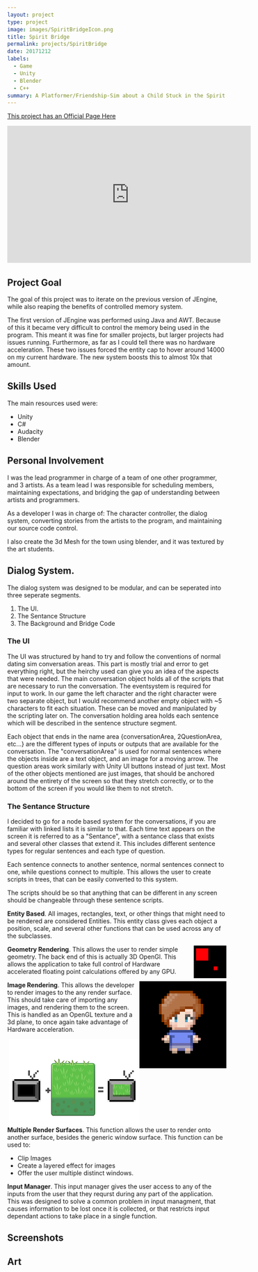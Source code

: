 ```yaml
---
layout: project
type: project
image: images/SpiritBridgeIcon.png
title: Spirit Bridge
permalink: projects/SpiritBridge
date: 20171212
labels:
  - Game
  - Unity
  - Blender
  - C++
summary: A Platformer/Friendship-Sim about a Child Stuck in the Spirit World
---
```


[This project has an Official Page Here](http://hibernationstudios.x10host.com/)

<center> <iframe width="560" height="315" src="https://www.youtube.com/embed/-0131KbrKWc?rel=0" frameborder="0" allow="autoplay; encrypted-media" allowfullscreen></iframe></center>
  
## Project Goal

The goal of this project was to iterate on the previous version of JEngine, while also reaping the benefits of controlled memory system.

The first version of JEngine was performed using Java and AWT. Because of this it became very difficult to control the memory being used in the program. This meant it was fine for smaller projects, but larger projects had issues running. Furthermore, as far as I could tell there was no hardware acceleration. 
These two issues forced the entity cap to hover around 14000 on my current hardware. The new system boosts this to almost 10x that amount. 

## Skills Used

The main resources used were:
* Unity 
* C#
* Audacity
* Blender

## Personal Involvement

I was the lead programmer in charge of a team of one other programmer, and 3 artists. As a team lead I was responsible for scheduling members, maintaining expectations, and bridging the gap of understanding between artists and programmers.

As a developer I was in charge of: The character controller, the dialog system, converting stories from the artists to the program, and maintaining our source code control. 

I also create the 3d Mesh for the town using blender, and it was textured by the art students. 

## Dialog System. 

  The dialog system was designed to be modular, and can be seperated into three seperate segments. 
  
  1. The UI.
  2. The Sentance Structure
  3. The Background and Bridge Code
  
### The UI
  
  The UI was structured by hand to try and follow the conventions of normal dating sim conversation areas. This part is mostly trial and error to get everything right, but the heirchy used can give you an idea of the aspects that were needed. 
  The main conversation object holds all of the scripts that are necessary to run the conversation. The eventsystem is required for input to work. In our game the left character and the right character were two separate object, but I would recommend another empty object with ~5 characters to fit each situation. These can be moved and manipulated by the scripting later on. 
The conversation holding area holds each sentence which will be described in the sentence structure segment.

Each object that ends in the name area {conversationArea, 2QuestionArea, etc...} are the different types of inputs or outputs that are available for the conversation. The "conversationArea" is used for normal sentences where the objects inside are a text object, and an image for a moving arrow. The question areas work similarly with Unity UI buttons instead of just text.
Most of the other objects mentioned are just images, that should be anchored around the entirety of the screen so that they stretch correctly, or to the bottom of the screen if you would like them to not stretch.

### The Sentance Structure

I decided to go for a node based system for the conversations, if you are familiar with linked lists it is similar to that. Each time text appears on the screen it is referred to as a "Sentance", with a sentance class that exists and several other classes that extend it. This includes different sentence types for regular sentences and each type of question.

Each sentence connects to another sentence, normal sentences connect to one, while questions connect to multiple. This allows the user to create scripts in trees, that can be easily converted to this system. 

 The scripts should be so that anything that can be different in any screen should be changeable through these sentence scripts. 

**Entity Based**. All images, rectangles, text, or other things that might need to be rendered are considered Entities. This entity class gives each object a position, scale, and several other functions that can be used across any of the subclasses.

  <img class="" style="float:right;max-width:75px;" src="../images/jengine2/rectprim.png">

  **Geometry Rendering**. This allows the user to render simple geometry. The back end of this is actually 3D OpenGl. This allows the application to take full control of Hardware accelerated floating point calculations offered by any GPU.
  
  <img class="" style="float:right;max-width:200px;" src="../images/jengine2/spriterender.png">
  
  **Image Rendering**. This allows the developer to render images to the any render surface. This should take care of importing any images, and rendering them to the screen. This is handled as an OpenGL texture and a 3d plane, to once again take advantage of Hardware acceleration.

  
  
<img class="" style="float:right;max-width:300px;" src="../images/jengine2/multiplerendersurf.png">
  
  **Multiple Render Surfaces**. This function allows the user to render onto another surface, besides the generic window surface. This function can be used to: 
  * Clip Images
  * Create a  layered effect for images
  * Offer the user multiple distinct windows.
  
  **Input Manager**. This input manager gives the user access to any of the inputs from the user that they requrst during any part of the application. This was designed to solve a common problem in input managment, that causes information to be lost once it is collected, or that restricts input dependant actions to take place in a single function.
   
## Screenshots


## Art
